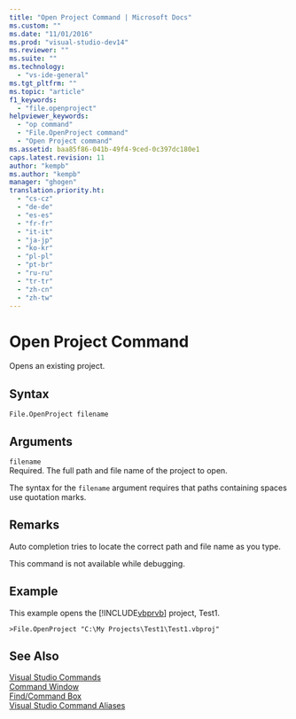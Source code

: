 ```yaml
---
title: "Open Project Command | Microsoft Docs"
ms.custom: ""
ms.date: "11/01/2016"
ms.prod: "visual-studio-dev14"
ms.reviewer: ""
ms.suite: ""
ms.technology: 
  - "vs-ide-general"
ms.tgt_pltfrm: ""
ms.topic: "article"
f1_keywords: 
  - "file.openproject"
helpviewer_keywords: 
  - "op command"
  - "File.OpenProject command"
  - "Open Project command"
ms.assetid: baa85f86-041b-49f4-9ced-0c397dc180e1
caps.latest.revision: 11
author: "kempb"
ms.author: "kempb"
manager: "ghogen"
translation.priority.ht: 
  - "cs-cz"
  - "de-de"
  - "es-es"
  - "fr-fr"
  - "it-it"
  - "ja-jp"
  - "ko-kr"
  - "pl-pl"
  - "pt-br"
  - "ru-ru"
  - "tr-tr"
  - "zh-cn"
  - "zh-tw"
---
```

# Open Project Command
Opens an existing project.  
  
## Syntax  
  
```  
File.OpenProject filename  
```  
  
## Arguments  
 `filename`  
 Required. The full path and file name of the project to open.  
  
 The syntax for the `filename` argument requires that paths containing spaces use quotation marks.  
  
## Remarks  
 Auto completion tries to locate the correct path and file name as you type.  
  
 This command is not available while debugging.  
  
## Example  
 This example opens the [!INCLUDE[vbprvb](../../code-quality/includes/vbprvb_md.md)] project, Test1.  
  
```  
>File.OpenProject "C:\My Projects\Test1\Test1.vbproj"  
```  
  
## See Also  
 [Visual Studio Commands](../../ide/reference/visual-studio-commands.md)   
 [Command Window](../../ide/reference/command-window.md)   
 [Find/Command Box](../../ide/find-command-box.md)   
 [Visual Studio Command Aliases](../../ide/reference/visual-studio-command-aliases.md)